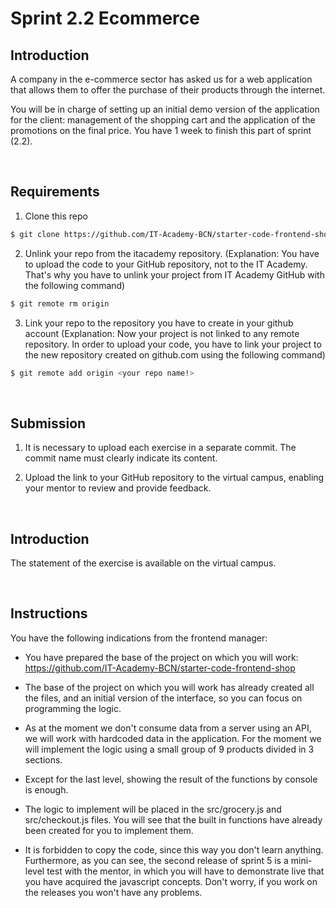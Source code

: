 # Sprint 2.2 Ecommerce

## Introduction

A company in the e-commerce sector has asked us for a web application that allows them to offer the purchase of their products through the internet.

You will be in charge of setting up an initial demo version of the application for the client: management of the shopping cart and the application of the promotions on the final price. You have 1 week to finish this part of sprint (2.2).

<br>

## Requirements


1. Clone this repo
```bash
$ git clone https://github.com/IT-Academy-BCN/starter-code-frontend-shop
```

2. Unlink your repo from the itacademy repository.
(Explanation: You have to upload the code to your GitHub repository, not to the IT Academy. That's why you have to unlink your project from IT Academy GitHub with the following command)

```bash
$ git remote rm origin
```

3. Link your repo to the repository you have to create in your github account
(Explanation: Now your project is not linked to any remote repository. In order to upload your code, you have to link your project to the new repository created on github.com using the following command)

```bash
$ git remote add origin <your repo name!>
```

<br>

## Submission

1. It is necessary to upload each exercise in a separate commit. The commit name must clearly indicate its content.

2. Upload the link to your GitHub repository to the virtual campus, enabling your mentor to review and provide feedback.



<br>

## Introduction

The statement of the exercise is available on the virtual campus.

<br>


## Instructions

You have the following indications from the frontend manager:

- You have prepared the base of the project on which you will work: https://github.com/IT-Academy-BCN/starter-code-frontend-shop

- The base of the project on which you will work has already created all the files, and an initial version of the interface, so you can focus on programming the logic.

- As at the moment we don't consume data from a server using an API, we will work with hardcoded data in the application. For the moment we will implement the logic using a small group of 9 products divided in 3 sections.

- Except for the last level, showing the result of the functions by console is enough.

- The logic to implement will be placed in the src/grocery.js and src/checkout.js files. You will see that the built in functions have already been created for you to implement them.

- It is forbidden to copy the code, since this way you don't learn anything. Furthermore, as you can see, the second release of sprint 5 is a mini-level test with the mentor, in which you will have to demonstrate live that you have acquired the javascript concepts. Don't worry, if you work on the releases you won't have any problems.
